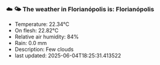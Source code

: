 ### ☁️ 🌤️  The weather in Florianópolis is: Florianópolis

- Temperature: 22.34°C
- On flesh: 22.82°C
- Relative air humidity: 84%
- Rain: 0.0 mm
- Description: Few clouds
- last updated: 2025-06-04T18:25:31.413522
